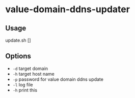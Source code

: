# value-domain-ddns-updater

## Usage
  update.sh [<options>]

## Options

- `-d` target domain
- `-h` target host name
- `-p` password for value domain ddns update
- `-l` log file
- `-h` print this
